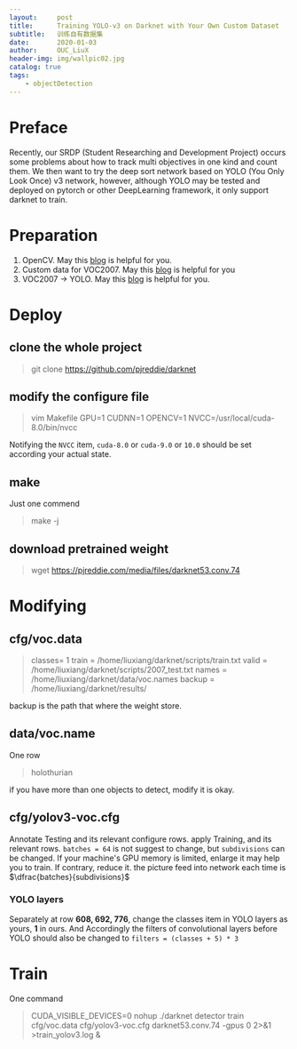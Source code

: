 ```yaml
---
layout:     post
title:      Training YOLO-v3 on Darknet with Your Own Custom Dataset
subtitle:   训练自有数据集
date:       2020-01-03
author:     OUC_LiuX
header-img: img/wallpic02.jpg
catalog: true
tags:
    - objectDetection
---
```

# Preface
Recently, our SRDP (Student Researching and Development Project) occurs some problems about how to track multi objectives in one kind and count them. We then want to try the deep sort network based on YOLO (You Only Look Once) v3 network, however, although YOLO may be tested and deployed on pytorch or other DeepLearning framework, it only support darknet to train.
# Preparation
1. OpenCV. May this [blog](https://blog.csdn.net/OUC_liuxiang/article/details/89476697)  is helpful for you.
2. Custom data for VOC2007. May this [blog]() is helpful for you
3. VOC2007 -> YOLO. May this [blog](https://blog.csdn.net/OUC_liuxiang/article/details/89482062) is helpful for you.

# Deploy
## clone the whole project
> git clone https://github.com/pjreddie/darknet
## modify the configure file
> vim Makefile
> GPU=1
> CUDNN=1
> OPENCV=1
> NVCC=/usr/local/cuda-8.0/bin/nvcc

Notifying the `NVCC` item, `cuda-8.0` or `cuda-9.0` or `10.0` should be set according your actual state.
## make
Just one commend
> make -j

## download pretrained weight
> wget https://pjreddie.com/media/files/darknet53.conv.74

# Modifying
## cfg/voc.data
>classes= 1
train  = /home/liuxiang/darknet/scripts/train.txt
valid  = /home/liuxiang/darknet/scripts/2007_test.txt
names = /home/liuxiang/darknet/data/voc.names
backup = /home/liuxiang/darknet/results/ 


backup is the path that where the weight store.
## data/voc.name
One row
>holothurian

if you have more than one objects to detect, modify it is okay.
## cfg/yolov3-voc.cfg
Annotate Testing and its relevant configure rows. 
apply Training, and its relevant rows.
`batches = 64` is not  suggest to change, but `subdivisions` can be changed. If your machine's GPU memory is limited, enlarge it may help you to train. If contrary, reduce it. the picture feed into network each time is $\dfrac{batches}{subdivisions}$

### YOLO layers
Separately at row **608, 692, 776**, change the classes item in YOLO layers as yours, **1** in ours. And Accordingly the filters of convolutional layers before YOLO should also be changed to `filters = (classes + 5) * 3`

# Train
One command
>CUDA_VISIBLE_DEVICES=0 nohup ./darknet detector train cfg/voc.data cfg/yolov3-voc.cfg darknet53.conv.74 -gpus 0 2>&1 >train_yolov3.log &

